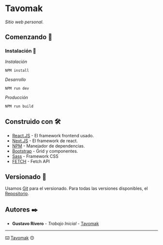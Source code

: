 # Tavomak

_Sitio web personal._

## Comenzando 🚀

### Instalación 🔧

_Instalación_

```
NPM install
```

_Desarrollo_

```
NPM run dev
```

_Producción_

```
NPM run build
```

## Construido con 🛠️

* [React.JS](https://es.reactjs.org/) - El framework frontend usado.
* [Next.JS](https://es.reactjs.org/) - El framework de react.
* [NPM](https://www.npmjs.com/) - Manejador de dependencias.
* [Bootstrap](https://react-bootstrap.github.io/) - Grid y componentes.
* [Sass](https://sass-lang.com/) - Framework CSS
* [FETCH](https://developer.mozilla.org/es/docs/Web/API/Fetch_API) - Fetch API


## Versionado 📌

Usamos [Git](http://semver.org/) para el versionado. Para todas las versiones disponibles, el [Repositorio](https://github.com/tu/proyecto).

## Autores ✒️

* **Gustavo Rivero** - *Trabajo Inicial* - [Tavomak](https://github.com/tavomak) 

---
⌨️ [Tavomak](https://github.com/tavomak) 😊
